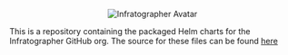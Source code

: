 <p align="center">
  <img src="https://avatars.githubusercontent.com/u/99778269?s=200&v=4" alt="Infratographer Avatar"/>
</p>

This is a repository containing the packaged Helm charts for the Infratographer GitHub org. The source for these files can be found [here](https://github.com/infratographer/charts/tree/gh-pages)
